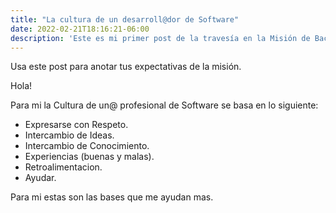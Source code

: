 ```yaml
---
title: "La cultura de un desarroll@dor de Software"
date: 2022-02-21T18:16:21-06:00
description: 'Este es mi primer post de la travesía en la Misión de Backend con Node JS de Launch X.'
---
```


Usa este post para anotar tus expectativas de la misión.

Hola!

Para mi la Cultura de un@ profesional de Software se basa en lo siguiente:

- Expresarse con Respeto.
- Intercambio de Ideas.
- Intercambio de Conocimiento.
- Experiencias (buenas y malas).
- Retroalimentacion.
- Ayudar.

Para mi estas son las bases que me ayudan mas. 
